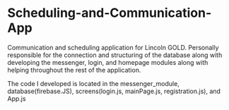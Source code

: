 # Scheduling-and-Communication-App

Communication and scheduling application for Lincoln GOLD. Personally responsible for the connection and structuring of the database along with developing the messenger, login, and homepage modules along with helping throughout the rest of the application.

The code I developed is located in the messenger_module, database(firebase.JS), screens(login.js, mainPage.js, registration.js), and App.js 
